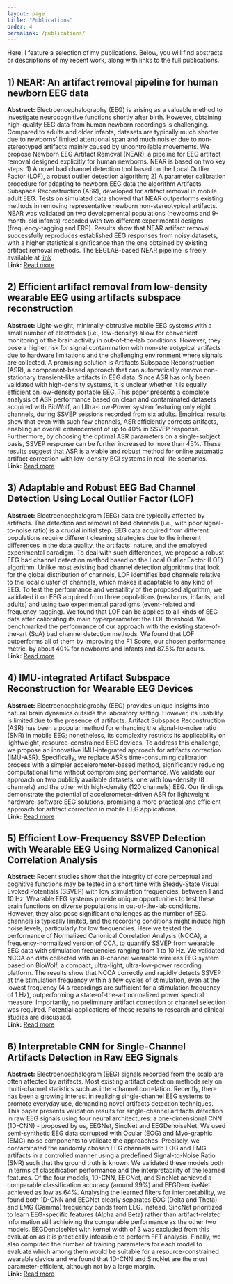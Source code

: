 ```yaml
---
layout: page
title: "Publications"
order: 4
permalink: /publications/
---
```


Here, I feature a selection of my publications. Below, you will find abstracts or descriptions of my recent work, along with links to the full publications.

## 1) NEAR: An artifact removal pipeline for human newborn EEG data<br>
**Abstract:** Electroencephalography (EEG) is arising as a valuable method to investigate neurocognitive functions shortly after birth. However, obtaining high-quality EEG data from human newborn recordings is challenging. Compared to adults and older infants, datasets are typically much shorter due to newborns’ limited attentional span and much noisier due to non-stereotyped artifacts mainly caused by uncontrollable movements. We propose Newborn EEG Artifact Removal (NEAR), a pipeline for EEG artifact removal designed explicitly for human newborns. NEAR is based on two key steps: 1) A novel bad channel detection tool based on the Local Outlier Factor (LOF), a robust outlier detection algorithm; 2) A parameter calibration procedure for adapting to newborn EEG data the algorithm Artifacts Subspace Reconstruction (ASR), developed for artifact removal in mobile adult EEG. Tests on simulated data showed that NEAR outperforms existing methods in removing representative newborn non-stereotypical artifacts. NEAR was validated on two developmental populations (newborns and 9-month-old infants) recorded with two different experimental designs (frequency-tagging and ERP). Results show that NEAR artifact removal successfully reproduces established EEG responses from noisy datasets, with a higher statistical significance than the one obtained by existing artifact removal methods. The EEGLAB-based NEAR pipeline is freely available at [link](https://github.com/vpKumaravel/NEAR)<br>
**Link:** [Read more](https://www.sciencedirect.com/science/article/pii/S1878929322000123)

## 2) Efficient artifact removal from low-density wearable EEG using artifacts subspace reconstruction<br>
**Abstract:** Light-weight, minimally-obtrusive mobile EEG systems with a small number of electrodes (i.e., low-density) allow for convenient monitoring of the brain activity in out-of-the-lab conditions. However, they pose a higher risk for signal contamination with non-stereotypical artifacts due to hardware limitations and the challenging environment where signals are collected. A promising solution is Artifacts Subspace Reconstruction (ASR), a component-based approach that can automatically remove non-stationary transient-like artifacts in EEG data. Since ASR has only been validated with high-density systems, it is unclear whether it is equally efficient on low-density portable EEG. This paper presents a complete analysis of ASR performance based on clean and contaminated datasets acquired with BioWolf, an Ultra-Low-Power system featuring only eight channels, during SSVEP sessions recorded from six adults. Empirical results show that even with such few channels, ASR efficiently corrects artifacts, enabling an overall enhancement of up to 40% in SSVEP response. Furthermore, by choosing the optimal ASR parameters on a single-subject basis, SSVEP response can be further increased to more than 45%. These results suggest that ASR is a viable and robust method for online automatic artifact correction with low-density BCI systems in real-life scenarios.<br>
**Link:** [Read more](https://ieeexplore.ieee.org/abstract/document/9629771)

## 3) Adaptable and Robust EEG Bad Channel Detection Using Local Outlier Factor (LOF)<br>
**Abstract:** Electroencephalogram (EEG) data are typically affected by artifacts. The detection and removal of bad channels (i.e., with poor signal-to-noise ratio) is a crucial initial step. EEG data acquired from different populations require different cleaning strategies due to the inherent differences in the data quality, the artifacts’ nature, and the employed experimental paradigm. To deal with such differences, we propose a robust EEG bad channel detection method based on the Local Outlier Factor (LOF) algorithm. Unlike most existing bad channel detection algorithms that look for the global distribution of channels, LOF identifies bad channels relative to the local cluster of channels, which makes it adaptable to any kind of EEG. To test the performance and versatility of the proposed algorithm, we validated it on EEG acquired from three populations (newborns, infants, and adults) and using two experimental paradigms (event-related and frequency-tagging). We found that LOF can be applied to all kinds of EEG data after calibrating its main hyperparameter: the LOF threshold. We benchmarked the performance of our approach with the existing state-of-the-art (SoA) bad channel detection methods. We found that LOF outperforms all of them by improving the F1 Score, our chosen performance metric, by about 40% for newborns and infants and 87.5% for adults.  <br>
**Link:** [Read more](https://www.mdpi.com/1424-8220/22/19/7314)

## 4) IMU-integrated Artifact Subspace Reconstruction for Wearable EEG Devices<br>
**Abstract:** Electroencephalography (EEG) provides unique insights into natural brain dynamics outside the laboratory setting. However, its usability is limited due to the presence of artifacts. Artifact Subspace Reconstruction (ASR) has been a popular method for enhancing the signal-to-noise ratio (SNR) in mobile EEG; nonetheless, its complexity restricts its applicability on lightweight, resource-constrained EEG devices. To address this challenge, we propose an innovative IMU-integrated approach for artifacts correction (IMU-ASR). Specifically, we replace ASR’s time-consuming calibration process with a simpler accelerometer-based method, significantly reducing computational time without compromising performance. We validate our approach on two publicly available datasets, one with low-density (8 channels) and the other with high-density (120 channels) EEG. Our findings demonstrate the potential of accelerometer-driven ASR for lightweight hardware-software EEG solutions, promising a more practical and efficient approach for artifact correction in mobile EEG applications. <br>
**Link:** [Read more](https://ieeexplore.ieee.org/abstract/document/10385390)

## 5) Efficient Low-Frequency SSVEP Detection with Wearable EEG Using Normalized Canonical Correlation Analysis<br>
**Abstract:** Recent studies show that the integrity of core perceptual and cognitive functions may be tested in a short time with Steady-State Visual Evoked Potentials (SSVEP) with low stimulation frequencies, between 1 and 10 Hz. Wearable EEG systems provide unique opportunities to test these brain functions on diverse populations in out-of-the-lab conditions. However, they also pose significant challenges as the number of EEG channels is typically limited, and the recording conditions might induce high noise levels, particularly for low frequencies. Here we tested the performance of Normalized Canonical Correlation Analysis (NCCA), a frequency-normalized version of CCA, to quantify SSVEP from wearable EEG data with stimulation frequencies ranging from 1 to 10 Hz. We validated NCCA on data collected with an 8-channel wearable wireless EEG system based on BioWolf, a compact, ultra-light, ultra-low-power recording platform. The results show that NCCA correctly and rapidly detects SSVEP at the stimulation frequency within a few cycles of stimulation, even at the lowest frequency (4 s recordings are sufficient for a stimulation frequency of 1 Hz), outperforming a state-of-the-art normalized power spectral measure. Importantly, no preliminary artifact correction or channel selection was required. Potential applications of these results to research and clinical studies are discussed.<br>
**Link:** [Read more](https://www.mdpi.com/1424-8220/22/24/9803)

## 6) Interpretable CNN for Single-Channel Artifacts Detection in Raw EEG Signals<br>
**Abstract:** Electroencephalogram (EEG) signals recorded from the scalp are often affected by artifacts. Most existing artifact detection methods rely on multi-channel statistics such as inter-channel correlation. Recently, there has been a growing interest in realizing single-channel EEG systems to promote everyday use, demanding novel artifacts detection techniques. This paper presents validation results for single-channel artifacts detection in raw EEG signals using four neural architectures: a one-dimensional CNN (1D-CNN) - proposed by us, EEGNet, SincNet and EEGDenoiseNet. We used semi-synthetic EEG data corrupted with Ocular (EOG) and Myo-graphic (EMG) noise components to validate the approaches. Precisely, we contaminated the randomly chosen EEG channels with EOG and EMG artifacts in a controlled manner using a predefined Signal-to-Noise Ratio (SNR) such that the ground truth is known. We validated these models both in terms of classification performance and the interpretability of the learned features. Of the four models, 1D-CNN, EEGNet, and SincNet achieved a comparable classification accuracy (around 99%) and EEGDenoiseNet achieved as low as 64%. Analysing the learned filters for interpretability, we found both 1D-CNN and EEGNet clearly separates EOG (Delta and Theta) and EMG (Gamma) frequency bands from EEG. Instead, SincNet prioritized to learn EEG-specific features (Alpha and Beta) rather than artifact-related information still achieiving the comparable performance as the other two models. EEGDenoiseNet with kernel width of 3 was excluded from this evaluation as it is practically infeasible to perform FFT analysis. Finally, we also computed the number of training parameters for each model to evaluate which among them would be suitable for a resource-constrained wearable device and we found that 1D-CNN and SincNet are the most parameter-efficient, although not by a large margin.<br>
**Link:** [Read more](https://ieeexplore.ieee.org/abstract/document/9881381)
